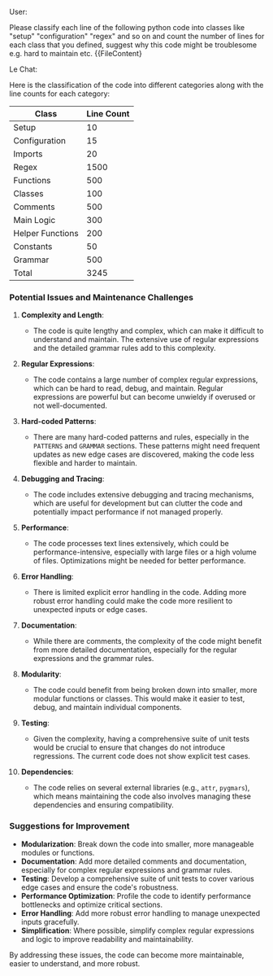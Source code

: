 User:

Please classify each line of the following python code into classes like "setup" "configuration" "regex" and so on and count the number of lines for each class that you defined, suggest why this code might be troublesome e.g. hard to maintain etc. {{FileContent}

Le Chat:

Here is the classification of the code into different categories along with the line counts for each category:

| Class | Line Count |
| --- |------------|
| Setup | 10         |
| Configuration | 15         |
| Imports | 20         |
| Regex | 1500       |
| Functions | 500        |
| Classes | 100        |
| Comments | 500        |
| Main Logic | 300        |
| Helper Functions | 200        |
| Constants | 50         |
| Grammar | 500        |
| Total | 3245       |

### Potential Issues and Maintenance Challenges

1. **Complexity and Length**:
    - The code is quite lengthy and complex, which can make it difficult to understand and maintain. The extensive use of regular expressions and the detailed grammar rules add to this complexity.

2. **Regular Expressions**:
    - The code contains a large number of complex regular expressions, which can be hard to read, debug, and maintain. Regular expressions are powerful but can become unwieldy if overused or not well-documented.

3. **Hard-coded Patterns**:
    - There are many hard-coded patterns and rules, especially in the `PATTERNS` and `GRAMMAR` sections. These patterns might need frequent updates as new edge cases are discovered, making the code less flexible and harder to maintain.

4. **Debugging and Tracing**:
    - The code includes extensive debugging and tracing mechanisms, which are useful for development but can clutter the code and potentially impact performance if not managed properly.

5. **Performance**:
    - The code processes text lines extensively, which could be performance-intensive, especially with large files or a high volume of files. Optimizations might be needed for better performance.

6. **Error Handling**:
    - There is limited explicit error handling in the code. Adding more robust error handling could make the code more resilient to unexpected inputs or edge cases.

7. **Documentation**:
    - While there are comments, the complexity of the code might benefit from more detailed documentation, especially for the regular expressions and the grammar rules.

8. **Modularity**:
    - The code could benefit from being broken down into smaller, more modular functions or classes. This would make it easier to test, debug, and maintain individual components.

9. **Testing**:
    - Given the complexity, having a comprehensive suite of unit tests would be crucial to ensure that changes do not introduce regressions. The current code does not show explicit test cases.

10. **Dependencies**:
    - The code relies on several external libraries (e.g., `attr`, `pygmars`), which means maintaining the code also involves managing these dependencies and ensuring compatibility.

### Suggestions for Improvement

- **Modularization**: Break down the code into smaller, more manageable modules or functions.
- **Documentation**: Add more detailed comments and documentation, especially for complex regular expressions and grammar rules.
- **Testing**: Develop a comprehensive suite of unit tests to cover various edge cases and ensure the code's robustness.
- **Performance Optimization**: Profile the code to identify performance bottlenecks and optimize critical sections.
- **Error Handling**: Add more robust error handling to manage unexpected inputs gracefully.
- **Simplification**: Where possible, simplify complex regular expressions and logic to improve readability and maintainability.

By addressing these issues, the code can become more maintainable, easier to understand, and more robust.
